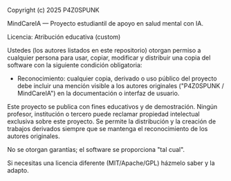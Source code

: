 Copyright (c) 2025 P4Z0SPUNK

MindCareIA — Proyecto estudiantil de apoyo en salud mental con IA.

Licencia: Atribución educativa (custom)

Ustedes (los autores listados en este repositorio) otorgan permiso a cualquier persona para usar, copiar, modificar y distribuir una copia del software con la siguiente condición obligatoria:

- Reconocimiento: cualquier copia, derivado o uso público del proyecto debe incluir una mención visible a los autores originales ("P4Z0SPUNK / MindCareIA") en la documentación o interfaz de usuario.

Este proyecto se publica con fines educativos y de demostración. Ningún profesor, institución o tercero puede reclamar propiedad intelectual exclusiva sobre este proyecto. Se permite la distribución y la creación de trabajos derivados siempre que se mantenga el reconocimiento de los autores originales.

No se otorgan garantías; el software se proporciona "tal cual".

Si necesitas una licencia diferente (MIT/Apache/GPL) házmelo saber y la adapto.
